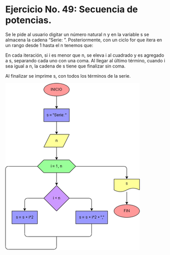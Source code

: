 # Ejercicio No. 49: Secuencia de potencias.

Se le pide al usuario digitar un número natural n y en la variable s se almacena la cadena “Serie: ”. Posteriormente, con un ciclo for que itera en un rango desde 1 hasta el n tenemos que:

En cada iteración, si i es menor que n, se eleva i al cuadrado y es agregado a s, separando cada uno con una coma. Al llegar al último término, cuando i sea igual a n, la cadena de s tiene que finalizar sin coma. 

Al finalizar se imprime s, con todos los términos de la serie.

![Diagrama](diagrama.png "diagrama de flujo")